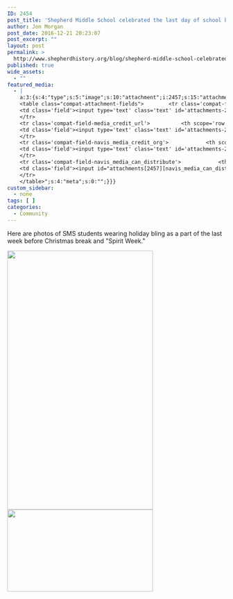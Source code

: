 ```yaml
---
ID: 2454
post_title: 'Shepherd Middle School celebrated the last day of school before Christmas Break with &#8220;Christmas Bling&#8221;'
author: Jon Morgan
post_date: 2016-12-21 20:23:07
post_excerpt: ""
layout: post
permalink: >
  http://www.shepherdhistory.org/blog/shepherd-middle-school-celebrated-the-last-day-of-school-before-christmas-break-with-christmas-bling/
published: true
wide_assets:
  - ""
featured_media:
  - |
    a:3:{s:4:"type";s:5:"image";s:10:"attachment";i:2457;s:15:"attachment_data";a:33:{s:2:"id";i:2457;s:5:"title";s:31:"upload_12_21_2016_at_6_43_35_PM";s:8:"filename";s:35:"upload_12_21_2016_at_6_43_35_PM.png";s:3:"url";s:93:"http://www.shepherdhistory.org/wp-content/uploads/2016/12/upload_12_21_2016_at_6_43_35_PM.png";s:4:"link";s:50:"http://www.shepherdhistory.org/?attachment_id=2457";s:3:"alt";s:0:"";s:6:"author";s:1:"1";s:11:"description";s:0:"";s:7:"caption";s:0:"";s:4:"name";s:31:"upload_12_21_2016_at_6_43_35_pm";s:6:"status";s:7:"inherit";s:10:"uploadedTo";i:2454;s:4:"date";i:1482366787000;s:8:"modified";i:1482366787000;s:9:"menuOrder";i:0;s:4:"mime";s:9:"image/png";s:4:"type";s:5:"image";s:7:"subtype";s:3:"png";s:4:"icon";s:67:"http://www.shepherdhistory.org/wp-includes/images/media/default.png";s:13:"dateFormatted";s:17:"December 21, 2016";s:6:"nonces";a:3:{s:6:"update";s:10:"f8805e4c21";s:6:"delete";s:10:"2332907c18";s:4:"edit";s:10:"3d1227f1de";}s:8:"editLink";s:70:"http://www.shepherdhistory.org/wp-admin/post.php?post=2457&action=edit";s:4:"meta";b:0;s:10:"authorName";s:10:"Jon Morgan";s:14:"uploadedToLink";s:70:"http://www.shepherdhistory.org/wp-admin/post.php?post=2454&action=edit";s:15:"uploadedToTitle";s:102:"Shepherd Middle School celebrated the last day of school before Christmas Break with "Christmas Bling"";s:15:"filesizeInBytes";i:1111261;s:21:"filesizeHumanReadable";s:4:"1 MB";s:6:"height";i:576;s:5:"width";i:1024;s:11:"orientation";s:9:"landscape";s:5:"sizes";a:4:{s:9:"thumbnail";a:4:{s:6:"height";i:140;s:5:"width";i:140;s:3:"url";s:101:"http://www.shepherdhistory.org/wp-content/uploads/2016/12/upload_12_21_2016_at_6_43_35_PM-140x140.png";s:11:"orientation";s:9:"landscape";}s:6:"medium";a:4:{s:6:"height";i:189;s:5:"width";i:336;s:3:"url";s:101:"http://www.shepherdhistory.org/wp-content/uploads/2016/12/upload_12_21_2016_at_6_43_35_PM-336x189.png";s:11:"orientation";s:9:"landscape";}s:5:"large";a:4:{s:6:"height";i:434;s:5:"width";i:771;s:3:"url";s:101:"http://www.shepherdhistory.org/wp-content/uploads/2016/12/upload_12_21_2016_at_6_43_35_PM-771x434.png";s:11:"orientation";s:9:"landscape";}s:4:"full";a:4:{s:3:"url";s:93:"http://www.shepherdhistory.org/wp-content/uploads/2016/12/upload_12_21_2016_at_6_43_35_PM.png";s:6:"height";i:576;s:5:"width";i:1024;s:11:"orientation";s:9:"landscape";}}s:6:"compat";a:2:{s:4:"item";s:1723:"<input type="hidden" name="attachments[2457][menu_order]" value="0" /><p class="media-types media-types-required-info">Required fields are marked <span class="required">*</span></p>
    <table class="compat-attachment-fields">		<tr class='compat-field-media_credit'>			<th scope='row' class='label'><label for='attachments-2457-media_credit'><span class='alignleft'>Credit</span><br class='clear' /></label></th>
    <td class='field'><input type='text' class='text' id='attachments-2457-media_credit' name='attachments[2457][media_credit]' value=''  /></td>
    </tr>
    <tr class='compat-field-media_credit_url'>			<th scope='row' class='label'><label for='attachments-2457-media_credit_url'><span class='alignleft'>Credit URL</span><br class='clear' /></label></th>
    <td class='field'><input type='text' class='text' id='attachments-2457-media_credit_url' name='attachments[2457][media_credit_url]' value=''  /></td>
    </tr>
    <tr class='compat-field-navis_media_credit_org'>			<th scope='row' class='label'><label for='attachments-2457-navis_media_credit_org'><span class='alignleft'>Organization</span><br class='clear' /></label></th>
    <td class='field'><input type='text' class='text' id='attachments-2457-navis_media_credit_org' name='attachments[2457][navis_media_credit_org]' value=''  /></td>
    </tr>
    <tr class='compat-field-navis_media_can_distribute'>			<th scope='row' class='label'><label for='attachments-2457-navis_media_can_distribute'><span class='alignleft'>Can<br />distribute?</span><br class='clear' /></label></th>
    <td class='field'><input id="attachments[2457][navis_media_can_distribute]" name="attachments[2457][navis_media_can_distribute]" type="checkbox" value="1"  /></td>
    </tr>
    </table>";s:4:"meta";s:0:"";}}}
custom_sidebar:
  - none
tags: [ ]
categories:
  - Community
---
```

Here are photos of SMS students wearing holiday bling as a part of the last week before Christmas break and "Spirit Week."

<img class="alignnone size-medium wp-image-2458" src="http://www.shepherdhistory.org/wp-content/uploads/2016/12/upload_12_21_2016_at_6_45_29_PM-336x597.png" alt="" width="336" height="597" /> <img class="alignnone size-medium wp-image-2459" src="http://www.shepherdhistory.org/wp-content/uploads/2016/12/upload_12_21_2016_at_6_45_07_PM-1-336x189.png" alt="" width="336" height="189" />
